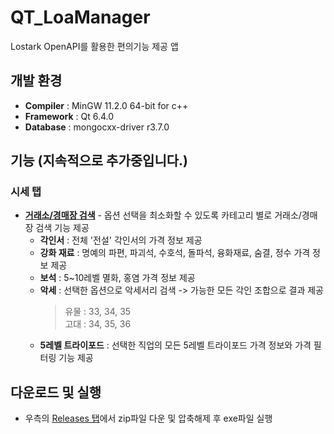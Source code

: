 # QT_LoaManager
Lostark OpenAPI를 활용한 편의기능 제공 앱
## 개발 환경
- **Compiler** : MinGW 11.2.0 64-bit for c++
- **Framework** : Qt 6.4.0
- **Database** : mongocxx-driver r3.7.0
## 기능 (지속적으로 추가중입니다.)
### 시세 탭
- **[거래소/경매장 검색](https://github.com/Wseop/QT_LoaManager/tree/main/function/smart_search)** - 옵션 선택을 최소화할 수 있도록 카테고리 별로 거래소/경매장 검색 기능 제공
  - **각인서** : 전체 '전설' 각인서의 가격 정보 제공
  - **강화 재료** : 명예의 파편, 파괴석, 수호석, 돌파석, 융화재료, 숨결, 정수 가격 정보 제공
  - **보석** : 5~10레벨 멸화, 홍염 가격 정보 제공
  - **악세** : 선택한 옵션으로 악세서리 검색 -> 가능한 모든 각인 조합으로 결과 제공
    > 유물 : 33, 34, 35    
    > 고대 : 34, 35, 36
  - **5레벨 트라이포드** : 선택한 직업의 모든 5레벨 트라이포드 가격 정보와 가격 필터링 기능 제공
## 다운로드 및 실행
- 우측의 [Releases 탭](https://github.com/Wseop/QT_LoaManager/releases)에서 zip파일 다운 및 압축해제 후 exe파일 실행
